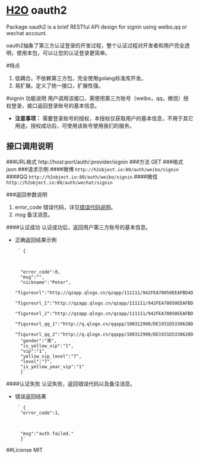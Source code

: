 [H2O](http://h2object.io) oauth2
================

Package oauth2 is a brief RESTful API design for signin using weibo,qq or wechat account.

oauth2抽象了第三方认证登录的开发过程，整个认证过程对开发者和用户完全透明，使用本包，可以让您的认证登录更简单。

#特点
1. 低耦合。不依赖第三方包，完全使用golang标准库开发。
2. 易扩展。定义了统一接口，扩展性强。

#signin 功能说明
用户调用该接口，需使用第三方账号（weibo，qq，微信）授权登录，接口返回登录账号的基本信息。

*  **注意事项：** 需要登录账号的授权，本授权仅获取用户的基本信息，不用于其它用途。授权成功后，可使用该账号使用我们的服务。

## 接口调用说明
###URL格式
http://host:port/auth/:provider/signin
###方法
GET
###格式
json
###请求示例
####微博
`http://h2object.io:80/auth/weibo/signin`
####QQ
`http://h2object.io:80/auth/weibo/signin`
####微信
`http://h2object.io:80/auth/wechat/signin`

###返回参数说明
1.  error_code			错误代码，详见[错误代码说明](http://h2object.io)。
2. msg		备注消息。

####认证成功
认证成功后，返回用户第三方账号的基本信息。
* 正确返回结果示例

       ` {


       	
        "error_code":0,
        "msg":"",
        "nickname":"Peter",
        "figureurl":"http://qzapp.qlogo.cn/qzapp/111111/942FEA70050EEAFBD4DCE2C1FC775E56/30",
        "figureurl_1":"http://qzapp.qlogo.cn/qzapp/111111/942FEA70050EEAFBD4DCE2C1FC775E56/50",
        "figureurl_2":"http://qzapp.qlogo.cn/qzapp/111111/942FEA70050EEAFBD4DCE2C1FC775E56/100",
        "figureurl_qq_1":"http://q.qlogo.cn/qqapp/100312990/DE1931D5330620DBD07FB4A5422917B6/40",
        "figureurl_qq_2":"http://q.qlogo.cn/qqapp/100312990/DE1931D5330620DBD07FB4A5422917B6/100",
        "gender":"男",
        "is_yellow_vip":"1",
        "vip":"1",
        "yellow_vip_level":"7",
        "level":"7",
        "is_yellow_year_vip":"1"
        }`

####认证失败
认证失败，返回错误代码以及备注消息。
* 错误返回结果

       ` {
        "error_code":1,



        "msg":"auth failed."
        }`

##License
MIT